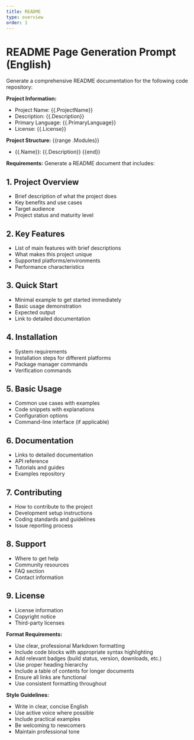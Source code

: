 ```yaml
---
title: README
type: overview
order: 1
---
```


# README Page Generation Prompt (English)

Generate a comprehensive README documentation for the following code repository:

**Project Information:**
- Project Name: {{.ProjectName}}
- Description: {{.Description}}
- Primary Language: {{.PrimaryLanguage}}
- License: {{.License}}

**Project Structure:**
{{range .Modules}}
- {{.Name}}: {{.Description}}
{{end}}

**Requirements:**
Generate a README document that includes:

## 1. Project Overview
- Brief description of what the project does
- Key benefits and use cases
- Target audience
- Project status and maturity level

## 2. Key Features
- List of main features with brief descriptions
- What makes this project unique
- Supported platforms/environments
- Performance characteristics

## 3. Quick Start
- Minimal example to get started immediately
- Basic usage demonstration
- Expected output
- Link to detailed documentation

## 4. Installation
- System requirements
- Installation steps for different platforms
- Package manager commands
- Verification commands

## 5. Basic Usage
- Common use cases with examples
- Code snippets with explanations
- Configuration options
- Command-line interface (if applicable)

## 6. Documentation
- Links to detailed documentation
- API reference
- Tutorials and guides
- Examples repository

## 7. Contributing
- How to contribute to the project
- Development setup instructions
- Coding standards and guidelines
- Issue reporting process

## 8. Support
- Where to get help
- Community resources
- FAQ section
- Contact information

## 9. License
- License information
- Copyright notice
- Third-party licenses

**Format Requirements:**
- Use clear, professional Markdown formatting
- Include code blocks with appropriate syntax highlighting
- Add relevant badges (build status, version, downloads, etc.)
- Use proper heading hierarchy
- Include a table of contents for longer documents
- Ensure all links are functional
- Use consistent formatting throughout

**Style Guidelines:**
- Write in clear, concise English
- Use active voice where possible
- Include practical examples
- Be welcoming to newcomers
- Maintain professional tone
